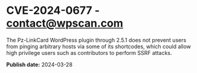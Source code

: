 # CVE-2024-0677 - contact@wpscan.com

The Pz-LinkCard WordPress plugin through 2.5.1 does not prevent users from pinging arbitrary hosts via some of its shortcodes, which could allow high privilege users such as contributors to perform SSRF attacks.

**Publish date:** 2024-03-28
